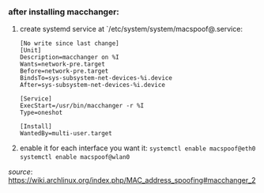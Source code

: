 [//]: # (tags: macchanger macspoofing)
### after installing macchanger:
1. create systemd service at `/etc/system/system/macspoof@.service:
    ```
    [No write since last change]
    [Unit]
    Description=macchanger on %I
    Wants=network-pre.target
    Before=network-pre.target
    BindsTo=sys-subsystem-net-devices-%i.device
    After=sys-subsystem-net-devices-%i.device

    [Service]
    ExecStart=/usr/bin/macchanger -r %I
    Type=oneshot

    [Install]
    WantedBy=multi-user.target
    ```
2. enable it for each interface you want it:
    `systemctl enable macspoof@eth0`
    `systemctl enable macspoof@wlan0`

*source*: https://wiki.archlinux.org/index.php/MAC_address_spoofing#macchanger_2
